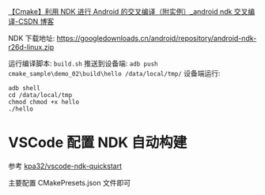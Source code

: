 [【Cmake】利用 NDK 进行 Android 的交叉编译（附实例）\_android ndk 交叉编译-CSDN 博客](https://blog.csdn.net/qq_38410730/article/details/103622813)

NDK 下载地址: https://googledownloads.cn/android/repository/android-ndk-r26d-linux.zip

运行编译脚本: `build.sh`
推送到设备端: `adb push cmake_sample\demo_02\build\hello /data/local/tmp/`
设备端运行:

```shell
adb shell
cd /data/local/tmp
chmod chmod +x hello
./hello
```

# VSCode 配置 NDK 自动构建

参考 [kpa32/vscode-ndk-quickstart](https://github.com/kpa32/vscode-ndk-quickstart)

主要配置 CMakePresets.json 文件即可
